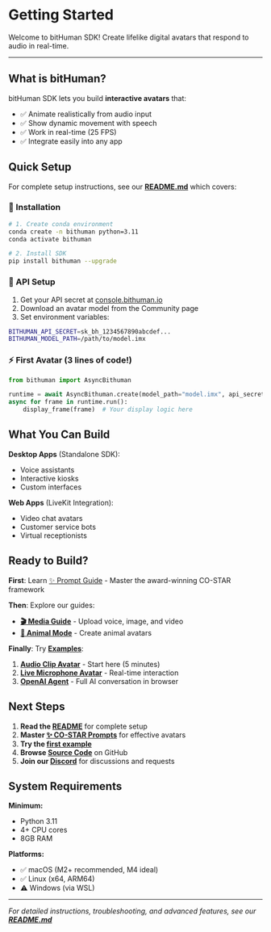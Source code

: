 # Getting Started

Welcome to bitHuman SDK! Create lifelike digital avatars that respond to audio in real-time.

---

## What is bitHuman?

bitHuman SDK lets you build **interactive avatars** that:
- ✅ Animate realistically from audio input
- ✅ Show dynamic movement with speech
- ✅ Work in real-time (25 FPS)
- ✅ Integrate easily into any app

## Quick Setup

For complete setup instructions, see our **[README.md](https://github.com/bithuman-prod/public-sdk-examples/blob/main/README.md)** which covers:

### 🚀 Installation
```bash
# 1. Create conda environment
conda create -n bithuman python=3.11
conda activate bithuman

# 2. Install SDK
pip install bithuman --upgrade
```

### 🔑 API Setup
1. Get your API secret at [console.bithuman.io](https://console.bithuman.io)
2. Download an avatar model from the Community page
3. Set environment variables:
```bash
BITHUMAN_API_SECRET=sk_bh_1234567890abcdef...
BITHUMAN_MODEL_PATH=/path/to/model.imx
```

### ⚡ First Avatar (3 lines of code!)
```python
from bithuman import AsyncBithuman

runtime = await AsyncBithuman.create(model_path="model.imx", api_secret="your_secret")
async for frame in runtime.run():
    display_frame(frame)  # Your display logic here
```

## What You Can Build

**Desktop Apps** (Standalone SDK):
- Voice assistants
- Interactive kiosks  
- Custom interfaces

**Web Apps** (LiveKit Integration):
- Video chat avatars
- Customer service bots
- Virtual receptionists

## Ready to Build?

**First**: Learn [✨ Prompt Guide](getting-started/prompts.md) - Master the award-winning CO-STAR framework

**Then**: Explore our guides:

- **[🎬 Media Guide](getting-started/media-guide.md)** - Upload voice, image, and video
- **[🐾 Animal Mode](getting-started/animal-mode.md)** - Create animal avatars

**Finally**: Try **[Examples](examples/overview.md)**:

1. **[Audio Clip Avatar](examples/avatar-with-audio-clip.md)** - Start here (5 minutes)
2. **[Live Microphone Avatar](examples/avatar-with-microphone.md)** - Real-time interaction
3. **[OpenAI Agent](examples/livekit-openai-agent.md)** - Full AI conversation in browser

## Next Steps

1. **Read the [README](https://github.com/bithuman-prod/public-sdk-examples/blob/main/README.md)** for complete setup
2. **Master [✨ CO-STAR Prompts](getting-started/prompts.md)** for effective avatars
3. **Try the [first example](examples/avatar-with-audio-clip.md)**
4. **Browse [Source Code](https://github.com/bithuman-prod/public-sdk-examples)** on GitHub
5. **Join our [Discord](https://discord.gg/yM7wRRqu)** for discussions and requests

## System Requirements

**Minimum:**
- Python 3.11
- 4+ CPU cores  
- 8GB RAM

**Platforms:**
- ✅ macOS (M2+ recommended, M4 ideal)
- ✅ Linux (x64, ARM64)
- ⚠️ Windows (via WSL)

---

*For detailed instructions, troubleshooting, and advanced features, see our **[README.md](https://github.com/bithuman-prod/public-sdk-examples/blob/main/README.md)*** 